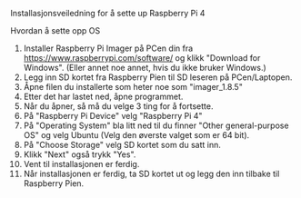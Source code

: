 Installasjonsveiledning for å sette up Raspberry Pi 4


Hvordan å sette opp OS
1. Installer Raspberry Pi Imager på PCen din fra https://www.raspberrypi.com/software/ og klikk "Download for Windows". (Eller annet noe annet, hvis du ikke bruker Windows.)
2. Legg inn SD kortet fra Raspberry Pien til SD leseren på PCen/Laptopen.
3. Åpne filen du installerte som heter noe som "imager_1.8.5"
4. Etter det har lastet ned, åpne programmet.
5. Når du åpner, så må du velge 3 ting for å fortsette.
6. På "Raspberry Pi Device" velg "Raspberry Pi 4"
7. På "Operating System" bla litt ned til du finner "Other general-purpose OS" og velg Ubuntu (Velg den øverste valget som er 64 bit).
8. På "Choose Storage" velg SD kortet som du satt inn.
9. Klikk "Next" også trykk "Yes".
10. Vent til installasjonen er ferdig.
11. Når installasjonen er ferdig, ta SD kortet ut og legg den inn tilbake til Raspberry Pien.
